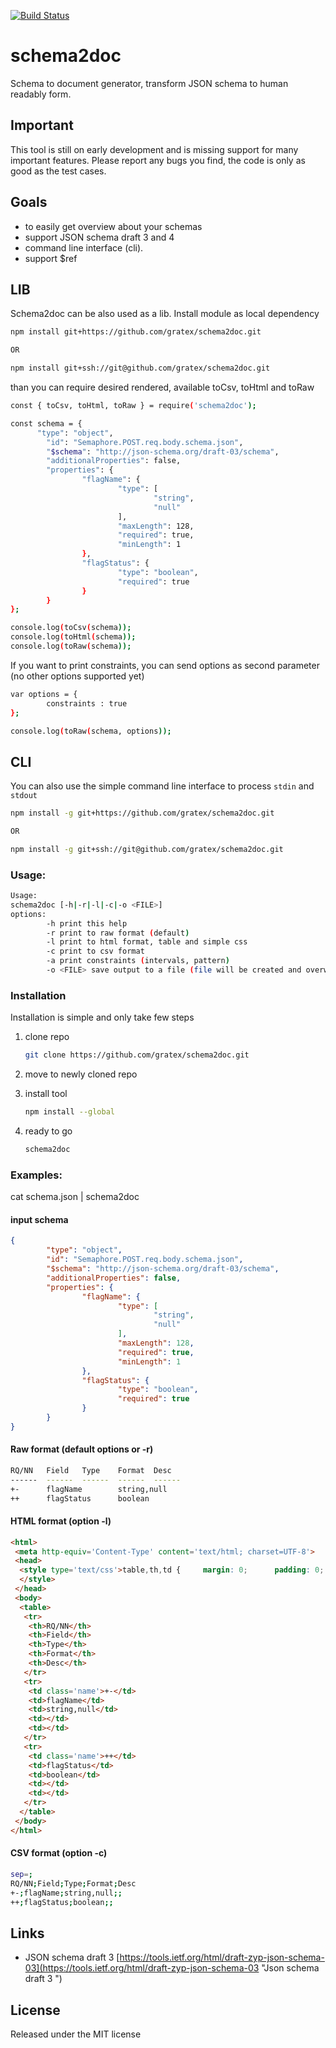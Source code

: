 [![Build Status](https://travis-ci.org/gratex/schema2doc.svg?branch=master)](https://travis-ci.org/gratex/schema2doc)

# schema2doc

Schema to document generator, transform JSON schema to human readably form.

## Important

This tool is still on early development and is missing support for many
important features. Please report any bugs you find, the code is only as good
as the test cases.

## Goals

 - to easily get overview about your schemas
 - support JSON schema draft 3 and 4
 - command line interface (cli).
 - support $ref

## LIB

Schema2doc can be also used as a lib. Install module as local dependency

```sh
npm install git+https://github.com/gratex/schema2doc.git

OR

npm install git+ssh://git@github.com/gratex/schema2doc.git

```

than you can require desired rendered, available toCsv, toHtml and toRaw

```sh
const { toCsv, toHtml, toRaw } = require('schema2doc');

const schema = {
      "type": "object",
        "id": "Semaphore.POST.req.body.schema.json",
        "$schema": "http://json-schema.org/draft-03/schema",
        "additionalProperties": false,
        "properties": {
                "flagName": {
                        "type": [
                                "string",
                                "null"
                        ],
                        "maxLength": 128,
                        "required": true,
                        "minLength": 1
                },
                "flagStatus": {
                        "type": "boolean",
                        "required": true
                }
        }  
};

console.log(toCsv(schema)); 
console.log(toHtml(schema));
console.log(toRaw(schema));

```

If you want to print constraints, you can send options as second parameter (no other options supported yet)

```sh
var options = {
        constraints : true
};

console.log(toRaw(schema, options));

```


## CLI

You can also use the simple command line interface to process `stdin` and
`stdout`

```sh
npm install -g git+https://github.com/gratex/schema2doc.git

OR

npm install -g git+ssh://git@github.com/gratex/schema2doc.git

```

### Usage:

````sh
Usage:
schema2doc [-h|-r|-l|-c|-o <FILE>]
options:
        -h print this help
        -r print to raw format (default)
        -l print to html format, table and simple css
        -c print to csv format
        -a print constraints (intervals, pattern)
        -o <FILE> save output to a file (file will be created and overwritten)
````

### Installation

Installation is simple and only take few steps

1. clone repo

	```sh
	git clone https://github.com/gratex/schema2doc.git
	```

2. move to newly cloned repo

3. install tool

	```sh
	npm install --global
	```

4. ready to go

	```sh
	schema2doc
	```

### Examples:
cat schema.json | schema2doc

#### input schema

```json
{
        "type": "object",
        "id": "Semaphore.POST.req.body.schema.json",
        "$schema": "http://json-schema.org/draft-03/schema",
        "additionalProperties": false,
        "properties": {
                "flagName": {
                        "type": [
                                "string",
                                "null"
                        ],
                        "maxLength": 128,
                        "required": true,
                        "minLength": 1
                },
                "flagStatus": {
                        "type": "boolean",
                        "required": true
                }
        }
}
```

#### Raw format (default options or -r)

```sh
RQ/NN   Field   Type    Format  Desc
------  ------  ------  ------  ------
+-      flagName        string,null
++      flagStatus      boolean
```


#### HTML format (option -l)

```html
<html>
 <meta http-equiv='Content-Type' content='text/html; charset=UTF-8'>
 <head>
  <style type='text/css'>table,th,td {     margin: 0;      padding: 0;     border: 1px solid black;border-collapse: collapse;}table table {width: 100%;border: 0;}td {vertical-align:top;}td.name {font-weight:bold;color: blue;   width: 150px;}
  </style>
 </head>
 <body>
  <table>
   <tr>
    <th>RQ/NN</th>
    <th>Field</th>
    <th>Type</th>
    <th>Format</th>
    <th>Desc</th>
   </tr>
   <tr>
    <td class='name'>+-</td>
    <td>flagName</td>
    <td>string,null</td>
    <td></td>
    <td></td>
   </tr>
   <tr>
    <td class='name'>++</td>
    <td>flagStatus</td>
    <td>boolean</td>
    <td></td>
    <td></td>
   </tr>
  </table>
 </body>
</html>
```


#### CSV format (option -c)

```sh
sep=;
RQ/NN;Field;Type;Format;Desc
+-;flagName;string,null;;
++;flagStatus;boolean;;
```

## Links

 - JSON schema draft 3 [https://tools.ietf.org/html/draft-zyp-json-schema-03](https://tools.ietf.org/html/draft-zyp-json-schema-03 "Json schema draft 3 ")

## License

Released under the MIT license
